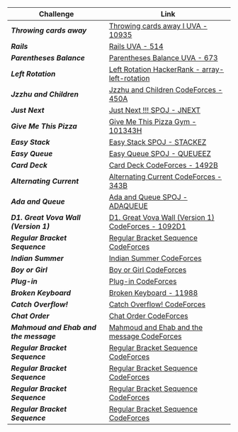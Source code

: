 | Challenge | Link |
| ------------------ | ------------------|
| ***Throwing cards away***  | [Throwing cards away I UVA - 10935](https://onlinejudge.org/index.php?option=onlinejudge&Itemid=8&page=show_problem&problem=1876)|
| ***Rails***  | [Rails UVA - 514](https://vjudge.net/problem/UVA-514)|
| ***Parentheses Balance***  | [Parentheses Balance UVA - 673](https://onlinejudge.org/index.php?option=onlinejudge&page=show_problem&problem=614)|
| ***Left Rotation***  | [Left Rotation HackerRank - array-left-rotation](https://www.hackerrank.com/challenges/array-left-rotation/problem)|
| ***Jzzhu and Children***  | [Jzzhu and Children CodeForces - 450A](https://codeforces.com/problemset/problem/450/A)|
| ***Just Next***  | [Just Next !!! SPOJ - JNEXT](https://www.spoj.com/problems/JNEXT/)|
| ***Give Me This Pizza***  | [Give Me This Pizza Gym - 101343H](https://codeforces.com/gym/101343/problem/H)|
| ***Easy Stack***  | [Easy Stack SPOJ - STACKEZ](https://www.spoj.com/problems/STACKEZ/)|
| ***Easy Queue***  | [Easy Queue SPOJ - QUEUEEZ](https://www.spoj.com/problems/QUEUEEZ/)|
| ***Card Deck***  | [Card Deck CodeForces - 1492B](https://codeforces.com/problemset/problem/1492/B)|
| ***Alternating Current***  | [Alternating Current CodeForces - 343B](https://codeforces.com/problemset/problem/343/B)|
| ***Ada and Queue***  | [Ada and Queue SPOJ - ADAQUEUE](https://www.spoj.com/problems/ADAQUEUE/)|
| ***D1. Great Vova Wall (Version 1)***  | [D1. Great Vova Wall (Version 1) CodeForces - 1092D1](https://codeforces.com/contest/1092/problem/D1)|
| ***Regular Bracket Sequence***  | [Regular Bracket Sequence CodeForces](https://codeforces.com/contest/26/problem/B)|
| ***Indian Summer***  | [Indian Summer CodeForces](https://codeforces.com/problemset/problem/44/A)|
| ***Boy or Girl***  | [Boy or Girl CodeForces](https://codeforces.com/problemset/problem/236/A)|
| ***Plug-in***  | [Plug-in CodeForces](https://codeforces.com/contest/81/problem/A)|
| ***Broken Keyboard***  | [Broken Keyboard - 11988](https://onlinejudge.org/index.php?option=com_onlinejudge&Itemid=8&page=show_problem&problem=3139)|
| ***Catch Overflow!***  | [Catch Overflow! CodeForces](https://codeforces.com/contest/1175/problem/B)|
| ***Chat Order***  | [Chat Order CodeForces](https://codeforces.com/contest/637/problem/B)|
| ***Mahmoud and Ehab and the message***  | [Mahmoud and Ehab and the message CodeForces](https://codeforces.com/contest/959/problem/B)|
| ***Regular Bracket Sequence***  | [Regular Bracket Sequence CodeForces](https://codeforces.com/contest/1092/problem/D1)|
| ***Regular Bracket Sequence***  | [Regular Bracket Sequence CodeForces](https://codeforces.com/contest/1092/problem/D1)|
| ***Regular Bracket Sequence***  | [Regular Bracket Sequence CodeForces](https://codeforces.com/contest/1092/problem/D1)|
| ***Regular Bracket Sequence***  | [Regular Bracket Sequence CodeForces](https://codeforces.com/contest/1092/problem/D1)|
